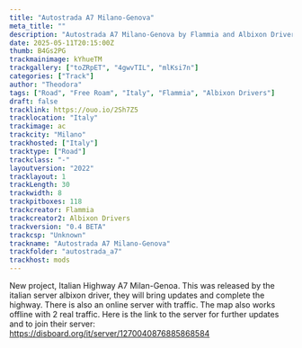 ```yaml
---
title: "Autostrada A7 Milano-Genova"
meta_title: ""
description: "Autostrada A7 Milano-Genova by Flammia and Albixon Drivers for assetto corsa"
date: 2025-05-11T20:15:00Z
thumb: B4Gs2PG
trackmainimage: kYhueTM
trackgallery: ["toZRpET", "4gwvTIL", "mlKsi7n"]
categories: ["Track"]
author: "Theodora"
tags: ["Road", "Free Roam", "Italy", "Flammia", "Albixon Drivers"]
draft: false
tracklink: https://ouo.io/2Sh7Z5
tracklocation: "Italy"
trackimage: ac
trackcity: "Milano"
trackhosted: ["Italy"]
tracktype: ["Road"]
trackclass: "-" 
layoutversion: "2022"
tracklayout: 1
trackLength: 30
trackwidth: 8
trackpitboxes: 118
trackcreator: Flammia
trackcreator2: Albixon Drivers
trackversion: "0.4 BETA"
trackcsp: "Unknown"
trackname: "Autostrada A7 Milano-Genova"
trackfolder: "autostrada_a7"
trackhost: mods
---
```


New project, Italian Highway A7 Milan-Genoa. This was released by the italian server albixon driver, they will bring updates and complete the highway. There is also an online server with traffic. The map also works offline with 2 real traffic. Here is the link to the server for further updates and to join their server: https://disboard.org/it/server/1270040876885868584
